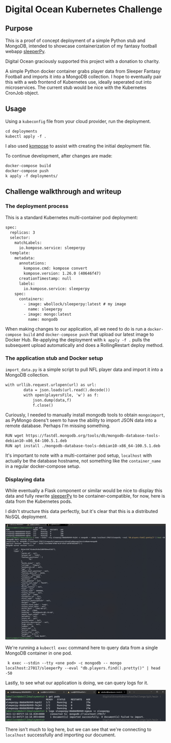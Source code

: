 # Digital Ocean Kubernetes Challenge

## Purpose

This is a proof of concept deployment of a simple Python stub and MongoDB, intended to showcase containerization of my fantasy football webapp [sleeperPy](https://github.com/wbollock/sleeperPy).

Digital Ocean graciously supported this project with a donation to charity.

A simple Python docker container grabs player data from Sleeper Fantasy Football and imports it into a MongoDB collection. I hope to eventually pair this with a web frontend of Kubernetes use, ideally seperated out into microservices. The current stub would be nice with the Kubernetes CronJob object.

## Usage

Using a `kubeconfig` file from your cloud provider, run the deployment.
```
cd deployments
kubectl apply -f .
``` 

I also used [kompose](https://kompose.io/) to assist with creating the initial deployment file.

To continue development, after changes are made:
```
docker-compose build
docker-compose push
k apply -f deployments/
```

## Challenge walkthrough and writeup

### The deployment process

This is a standard Kubernetes multi-container pod deployment:
```
spec:
  replicas: 3
  selector:
    matchLabels:
      io.kompose.service: sleeperpy
  template:
    metadata:
      annotations:
        kompose.cmd: kompose convert
        kompose.version: 1.26.0 (40646f47)
      creationTimestamp: null
      labels:
        io.kompose.service: sleeperpy
    spec:
      containers:
        - image: wbollock/sleeperpy:latest # my image
          name: sleeperpy
        - image: mongo:latest
          name: mongodb
```

When making changes to our application, all we need to do is run a `docker-compose build` and `docker-compose push` that upload our latest image to Docker Hub. Re-applying the deployment with `k apply -f .` pulls the subsequent upload automatically and does a RollingRestart deploy method.

### The application stub and Docker setup

`import_data.py` is a simple script to pull NFL player data and import it into a MongoDB collection. 
```
with urllib.request.urlopen(url) as url:
        data = json.loads(url.read().decode())
        with open(playersFile, 'w') as f:
            json.dump(data,f)
            f.close()
```

Curiously, I needed to manually install mongodb tools to obtain `mongoimport`, as PyMongo doens't seem to have the ability to import JSON data into a remote database. Perhaps I'm missing something.

```
RUN wget https://fastdl.mongodb.org/tools/db/mongodb-database-tools-debian10-x86_64-100.5.1.deb
RUN apt install ./mongodb-database-tools-debian10-x86_64-100.5.1.deb
```

It's important to note with a multi-container pod setup, `localhost` with actually be the database hostname, not something like the `container_name` in a regular docker-compose setup.


### Displaying data

While eventually a Flask component or similar would be nice to display this data and fully rewrite [sleeperPy](https://github.com/wbollock/sleeperPy) to be container-compatible, for now, here is data from the Kubernetes pods.

I didn't structure this data perfectly, but it's clear that this is a distributed NoSQL deployment.

![mongodatadisplay](img/mongo_data.png)

We're running a `kubectl exec` command here to query data from a single MongoDB container in one pod.

```
 k exec --stdin --tty <one pod> -c mongodb -- mongo localhost:27017/sleeperPy --eval "db.players.find().pretty()" | head -50
```

Lastly, to see what our application is doing, we can query logs for it.

![sleeperlogs](img/sleeper_logs.png)

There isn't much to log here, but we can see that we're connecting to `localhost` successfully and importing our document.
